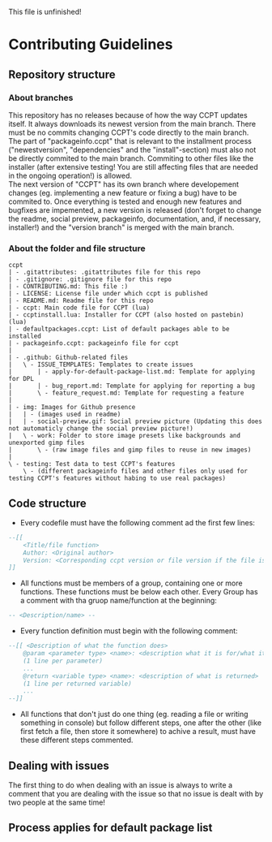 This file is unfinished!
# Contributing Guidelines
## Repository structure
### About branches
This repository has no releases because of how the way CCPT updates itself. It always downloads its newest version from the main branch. There must be no commits changing CCPT's code directly to the main branch. The part of "packageinfo.ccpt" that is relevant to the installment process ("newestversion", "dependencies" and the "install"-section) must also not be directly commited to the main branch. Commiting to other files like the installer (after extensive testing! You are still affecting files that are needed in the ongoing operation!) is allowed.  
The next version of "CCPT" has its own branch where developement changes (eg. implementing a new feature or fixing a bug) have to be commited to. Once everything is tested and enough new features and bugfixes are impemented, a new version is released (don't forget to change the readme, social preview, packageinfo, documentation, and, if necessary, installer!) and the "version branch" is merged with the main branch.
### About the folder and file structure
```
ccpt  
| - .gitattributes: .gitattributes file for this repo  
| - .gitignore: .gitignore file for this repo  
| - CONTRIBUTING.md: This file :)  
| - LICENSE: License file under which ccpt is published   
| - README.md: Readme file for this repo  
| - ccpt: Main code file for CCPT (lua)  
| - ccptinstall.lua: Installer for CCPT (also hosted on pastebin) (lua)  
| - defaultpackages.ccpt: List of default packages able to be installed  
| - packageinfo.ccpt: packageinfo file for ccpt  
|  
| - .github: Github-related files  
|   \ - ISSUE_TEMPLATES: Templates to create issues  
|       | - apply-for-default-package-list.md: Template for applying for DPL  
|       | - bug_report.md: Template for applying for reporting a bug  
|       \ - feature_request.md: Template for requesting a feature  
|  
| - img: Images for Github presence  
|   | - (images used in readme)  
|   | - social-preview.gif: Social preview picture (Updating this does not automaticly change the social preview picture!)  
|   \ - work: Folder to store image presets like backgrounds and unexported gimp files  
|       \ - (raw image files and gimp files to reuse in new images)  
|  
\ - testing: Test data to test CCPT's features  
    \ - (different packageinfo files and other files only used for testing CCPT's features without habing to use real packages)
```

## Code structure
- Every codefile must have the following comment ad the first few lines:
```lua
--[[ 
	<Title/file function>
	Author: <Original author>
	Version: <Corresponding ccpt version or file version if the file is not directly related to a ccpt version (eg. installer)>
]]
```
- All functions must be members of a group, containing one or more functions. These functions must be below each other. Every Group has a comment with tha gruop name/function at the beginning:
```lua
-- <Description/name> --
```
- Every function definition must begin with the following comment:
```lua
--[[ <Description of what the function does>
	@param <parameter type> <name>: <description what it is for/what it does>
	(1 line per parameter)
	...
	@return <variable type> <name>: <description of what is returned>
	(1 line per returned variable)
	...
--]]
```
- All functions that don't just do one thing (eg. reading a file or writing something in console) but follow different steps, one after the other (like first fetch a file, then store it somewhere) to achive a result, must have these different steps commented.
## Dealing with issues
The first thing to do when dealing with an issue is always to write a comment that you are dealing with the issue so that no issue is dealt with by two people at the same time!
## Process applies for default package list
